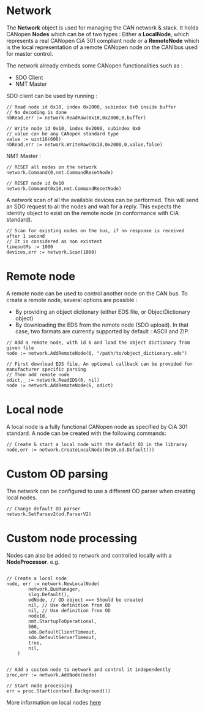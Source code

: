 # Network

The **Network** object is used for managing the CAN network & stack. It holds CANopen **Nodes** which can be of two types :
Either a **LocalNode**, which represents a real CANopen CiA 301 compliant node or a **RemoteNode** which is the 
local representation of a remote CANopen node on the CAN bus used for master control.

The network already embeds some CANopen functionalities such as :
- SDO Client
- NMT Master

SDO client can be used by running :

```golang
// Read node id 0x10, index 0x2000, subindex 0x0 inside buffer
// No decoding is done
nbRead,err := network.ReadRaw(0x10,0x2000,0,buffer)

// Write node id 0x10, index 0x2000, subindex 0x0
// value can be any CANopen standard type
value := uint16(600)
nbRead,err := network.WriteRaw(0x10,0x2000,0,value,false)
```

NMT Master :

```golang
// RESET all nodes on the network
network.Command(0,nmt.CommandResetNode)

// RESET node id 0x10
network.Command(0x10,nmt.CommandResetNode)
```

A network scan of all the available devices can be performed. This will send 
an SDO request to all the nodes and wait for a reply. This expects the identity
object to exist on the remote node (in conformance with CiA standard).

```golang
// Scan for existing nodes on the bus, if no response is received after 1 second
// It is considered as non existent
timeoutMs := 1000
devices,err := network.Scan(1000)
```

# Remote node

A remote node can be used to control another node on the CAN bus.
To create a remote node, several options are possible :
- By providing an object dictionary (either EDS file, or ObjectDictionary object)
- By downloading the EDS from the remote node (SDO upload). In that case, two formats
are currently supported by default : ASCII and ZIP.


```golang
// Add a remote node, with id 6 and load the object dictionary from given file
node := network.AddRemoteNode(6, "/path/to/object_dictionary.eds")

// First download EDS file. An optional callback can be provided for manufacturer specific parsing
// Then add remote node
odict,_ := network.ReadEDS(6, nil)
node := network.AddRemoteNode(6, odict)

```

# Local node

A local node is a fully functional CANopen node as specified by CiA 301 standard.
A node can be created with the following commands:

```golang
// Create & start a local node with the default OD in the libraray
node,err := network.CreateLocalNode(0x10,od.Default())
```

# Custom OD parsing

The network can be configured to use a different OD parser
when creating local nodes.

```golang
// Change default OD parser
network.SetParsev2(od.ParserV2)
```

# Custom node processing

Nodes can also be added to network and controlled locally
with a **NodeProcessor**. e.g.


```golang

// Create a local node
node, err := network.NewLocalNode(
		network.BusManager,
		slog.Default(),
		odNode, // OD object ==> Should be created
		nil, // Use definition from OD
		nil, // Use definition from OD
		nodeId,
		nmt.StartupToOperational,
		500,
		sdo.DefaultClientTimeout,
		sdo.DefaultServerTimeout,
		true,
		nil,
	)


// Add a custom node to network and control it independently
proc,err := network.AddNode(node)

// Start node processing
err = proc.Start(context.Background())
```

More information on local nodes [here](local.md)
